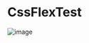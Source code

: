 # CssFlexTest

![image](https://user-images.githubusercontent.com/62241807/163231156-4c8233ad-71c8-47d1-9d95-bd47ff5674b5.png)
